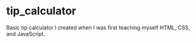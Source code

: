 # tip_calculator
Basic tip calculator I created when I was first teaching myself HTML, CSS, and JavaScript. 
